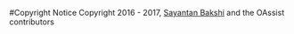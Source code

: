 #Copyright Notice
Copyright 2016 - 2017, [Sayantan Bakshi](sbongoog@gmail.com) and the OAssist contributors